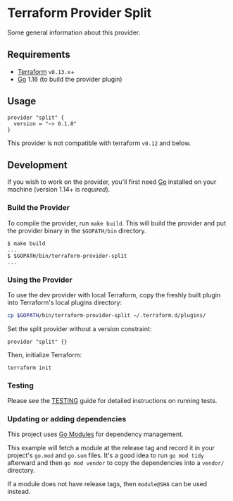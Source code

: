 Terraform Provider Split
=========================

Some general information about this provider.

Requirements
------------

- [Terraform](https://www.terraform.io/downloads.html) `v0.13.x`+
- [Go](https://golang.org/doc/install) 1.16 (to build the provider plugin)

Usage
-----

```hcl
provider "split" {
  version = "~> 0.1.0"
}
```

This provider is not compatible with terraform `v0.12` and below.

Development
-----------

If you wish to work on the provider, you'll first need [Go](http://www.golang.org) installed on your machine (version 1.14+ is *required*).

### Build the Provider

To compile the provider, run `make build`. This will build the provider and put the provider binary in the `$GOPATH/bin` directory.

```shell script
$ make build
...
$ $GOPATH/bin/terraform-provider-split
...
```

### Using the Provider

To use the dev provider with local Terraform, copy the freshly built plugin into Terraform's local plugins directory:

```sh
cp $GOPATH/bin/terraform-provider-split ~/.terraform.d/plugins/
```

Set the split provider without a version constraint:

```hcl
provider "split" {}
```

Then, initialize Terraform:

```shell script
terraform init
```

### Testing

Please see the [TESTING](TESTING.md) guide for detailed instructions on running tests.

### Updating or adding dependencies

This project uses [Go Modules](https://github.com/golang/go/wiki/Modules) for dependency management.

This example will fetch a module at the release tag and record it in your project's `go.mod` and `go.sum` files.
It's a good idea to run `go mod tidy` afterward and then `go mod vendor` to copy the dependencies into a `vendor/` directory.

If a module does not have release tags, then `module@SHA` can be used instead.